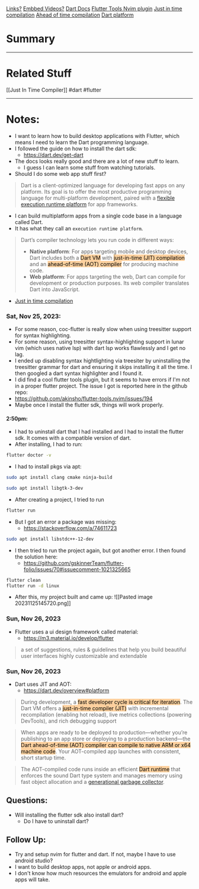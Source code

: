 [Links?](#)
[Embbed Videos?](#)
[Dart Docs](https://dart.dev/guides)
[Flutter Tools Nvim plugin](https://github.com/akinsho/flutter-tools.nvim)
[Just in time compilation](https://en.wikipedia.org/wiki/Just-in-time_compilation)
[Ahead of time compilation](https://en.wikipedia.org/wiki/Ahead-of-time_compilation)
[Dart platform](https://dart.dev/overview#platform)
# Summary

----
# Related Stuff
[[Just In Time Compiler]]
#dart
#flutter

----
# Notes:
- I want to learn how to build desktop applications with Flutter, which means I need to learn the Dart programming language.
- I followed the guide on how to install the dart sdk:
	- https://dart.dev/get-dart
- The docs looks really good and there are a lot of new stuff to learn.
	- I guess I can learn some stuff from watching tutorials. 
- Should I do some web app stuff first?
> Dart is a client-optimized language for developing fast apps on any platform. Its goal is to offer the most productive programming language for multi-platform development, paired with a [flexible execution runtime platform](https://dart.dev/overview#platform) for app frameworks.
- I can build multiplatform apps from a single code base in a language called Dart.
- It has what they call an `execution runtime platform`.
> Dart’s compiler technology lets you run code in different ways:
>	- **Native platform**: For apps targeting mobile and desktop devices, Dart includes both a <mark style="background: #FFB86CA6;">Dart VM</mark> with <mark style="background: #FFB86CA6;">just-in-time (JIT) compilation</mark> and an <mark style="background: #FFB86CA6;">ahead-of-time (AOT) compiler</mark> for producing machine code.
>    - **Web platform**: For apps targeting the web, Dart can compile for development or production purposes. Its web compiler translates Dart into JavaScript.
- [Just in time compilation](https://en.wikipedia.org/wiki/Just-in-time_compilation)
### Sat, Nov 25, 2023:
- For some reason, coc-flutter is really slow when using treesitter support for syntax highlighting.
- For some reason, using treesitter syntax-highlighting support in lunar vim (which uses native lsp) with dart lsp works flawlessly and I get no lag.
- I ended up disabling syntax hightlighting via treesiter by uninstalling the treesitter grammar for dart and ensuring it skips installing it all the time. I then googled a dart syntax highlighter and I found it.
- I did find a cool flutter tools plugin, but it seems to have errors if I'm not in a proper flutter project. The issue I got is reported here in the github repo:
- https://github.com/akinsho/flutter-tools.nvim/issues/194  
- Maybe once I install the flutter sdk, things will work properly. 
#### 2:50pm:
- I had to uninstall dart that I had installed and I had to install the flutter sdk. It comes with a compatible version of dart.
- After installing, I had to run:
```bash
flutter doctor -v
```  
- I had to install pkgs via apt:
```bash
sudo apt install clang cmake ninja-build

sudo apt install libgtk-3-dev

```
- After creating a project, I tried to run 
```bash
flutter run
```
- But I got an error a package was missing:
	- https://stackoverflow.com/a/74611723
```bash
sudo apt install libstdc++-12-dev
```
- I then tried to run the project again, but got another error. I then found the solution here:
	- https://github.com/gskinnerTeam/flutter-folio/issues/70#issuecomment-1021325665 
```bash
flutter clean
flutter run -d linux
```
- After this, my project built and came up:
  ![[Pasted image 20231125145720.png]]
### Sun, Nov 26, 2023
- Flutter uses a ui design framework called material:
	- https://m3.material.io/develop/flutter  
> a set of suggestions, rules & guidelines that help you build beautiful user interfaces 
[]()
> highly customizable and extendable

### Sun, Nov 26, 2023
- Dart uses JIT and AOT:
	- https://dart.dev/overview#platform
>During development, a <mark style="background: #FFB86CA6;">fast developer cycle is critical for iteration</mark>. The Dart VM offers a <mark style="background: #FFB86CA6;">just-in-time compiler (JIT)</mark> with incremental recompilation (enabling hot reload), live metrics collections (powering DevTools), and rich debugging support

> When apps are ready to be deployed to production—whether you’re publishing to an app store or deploying to a production backend—the <mark style="background: #FFB86CA6;">Dart ahead-of-time (AOT) compiler can compile to native ARM or x64 machine code</mark>. Your AOT-compiled app launches with consistent, short startup time.

> The AOT-compiled code runs inside an efficient <mark style="background: #FFB86CA6;">Dart runtime</mark> that enforces the sound Dart type system and manages memory using fast object allocation and a [generational garbage collector](https://medium.com/flutter-io/flutter-dont-fear-the-garbage-collector-d69b3ff1ca30).

## Questions:
- Will installing the flutter sdk also install dart? 
	- Do I have to uninstall dart?
## Follow Up:
- Try and setup nvim for flutter and dart. If not, maybe I have to use android studio?
- I want to build desktop apps, not apple or android apps.
- I don't know how much resources the emulators for android and apple apps will take.
